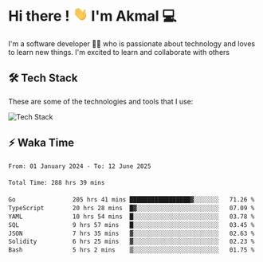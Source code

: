 # Hi there ! <img src="https://github.com/ABSphreak/ABSphreak/blob/master/gifs/Hi.gif" width="30"> I'm Akmal  💻

I'm a software developer 👨‍💻 who is passionate about technology and loves to learn new things. I'm excited to learn and collaborate with others

## 🛠️ Tech Stack

These are some of the technologies and tools that I use:

![Tech Stack](https://skillicons.dev/icons?i=typescript,nodejs,javascript,express,nest,sequelize,go,rabbitmq,python,solidity,react,vue,next,nuxtjs,webpack,vite,tailwindcss,bootstrap,css,scss,html,vercel,firebase,heroku,netlify,docker,postgresql,mongodb,redis,mysql,graphql,git,github,gitlab,vscode,figma,postman,pytorch,tensorflow,bash)

## ⚡ Waka Time
<!--START_SECTION:waka-->

```txt
From: 01 January 2024 - To: 12 June 2025

Total Time: 288 hrs 39 mins

Go                205 hrs 41 mins █████████████████▓░░░░░░░   71.26 %
TypeScript        20 hrs 28 mins  █▓░░░░░░░░░░░░░░░░░░░░░░░   07.09 %
YAML              10 hrs 54 mins  █░░░░░░░░░░░░░░░░░░░░░░░░   03.78 %
SQL               9 hrs 57 mins   █░░░░░░░░░░░░░░░░░░░░░░░░   03.45 %
JSON              7 hrs 35 mins   ▓░░░░░░░░░░░░░░░░░░░░░░░░   02.63 %
Solidity          6 hrs 25 mins   ▓░░░░░░░░░░░░░░░░░░░░░░░░   02.23 %
Bash              5 hrs 2 mins    ▒░░░░░░░░░░░░░░░░░░░░░░░░   01.75 %
```

<!--END_SECTION:waka-->


